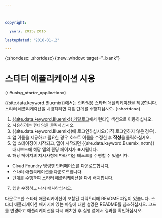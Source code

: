 ```yaml
---

 

copyright:

  years: 2015，2016

lastupdated: "2016-01-12" 

---
```


{:shortdesc: .shortdesc}
{:new_window: target="_blank"}

# 스타터 애플리케이션 사용
{: #using_starter_applications}

{{site.data.keyword.Bluemix}}에서는 런타임용 스타터 애플리케이션을 제공합니다.
스타터 애플리케이션을 사용하려면 다음 단계를 수행하십시오.
{:shortdesc}

1. [{{site.data.keyword.Bluemix}} 카탈로그](https://console.{DomainName}/catalog/)에서
런타임 섹션으로 이동하십시오.
2. 사용하려는 런타임을 클릭하십시오.
3. {{site.data.keyword.Bluemix}}에 로그인하십시오(아직 로그인하지 않은 경우).
4. 앱 이름을 제공하고 필요한 경우 호스트 이름을 수정한 후 **작성**을 클릭하십시오.
5. 앱 스테이징이 시작되고, 앱이 시작되면 {{site.data.keyword.Bluemix_notm}} 대시보드에 해당 앱의 랜딩 페이지가 표시됩니다.
6. 해당 페이지의 지시사항에 따라 다음 태스크를 수행할 수 있습니다.
  * Cloud Foundry 명령행 인터페이스를 다운로드합니다.
  * 스타터 애플리케이션을 다운로드합니다.
  * 단계를 수행하여 스타터 애플리케이션을 다시 배치합니다.
7. 앱을 수정하고 다시 배치하십시오.

다운로드한 스타터 애플리케이션이 포함된 디렉토리에 README 파일이 있습니다. 스타터 애플리케이션 패키지에 있는 파일에 대한 설명은 README를 참조하십시오. 코드를 변경하고 애플리케이션을 다시 배치한 후 실행 앱에서 결과를 확인하십시오.  
